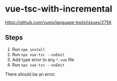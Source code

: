 # vue-tsc-with-incremental

https://github.com/vuejs/language-tools/issues/2756

## Steps

1. Run `npm install`
2. Run `npx vue-tsc --noEmit`
3. Add type error to any `*.vue` file
4. Run `npx vue-tsc --noEmit`

There should be an error.
